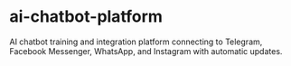# ai-chatbot-platform
AI chatbot training and integration platform connecting to Telegram, Facebook Messenger, WhatsApp, and Instagram with automatic updates.
